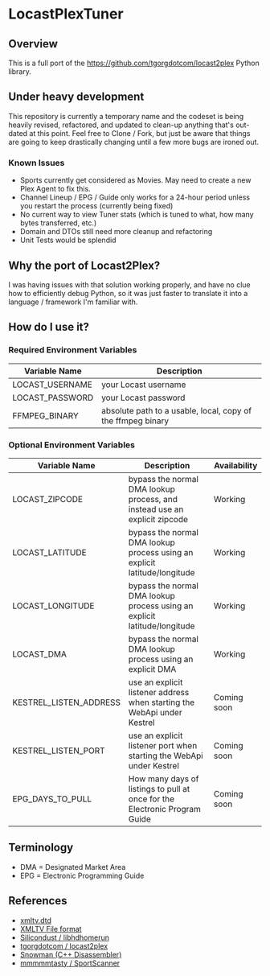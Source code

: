 # LocastPlexTuner

## Overview

This is a full port of the https://github.com/tgorgdotcom/locast2plex Python library.

## Under heavy development

This repository is currently a temporary name and the codeset is being heavily revised, refactored, and updated to clean-up anything that's out-dated at this point. Feel free to Clone / Fork, but just be aware that things are going to keep drastically changing until a few more bugs are ironed out.

### Known Issues

* Sports currently get considered as Movies. May need to create a new Plex Agent to fix this.
* Channel Lineup / EPG / Guide only works for a 24-hour period unless you restart the process (currently being fixed)
* No current way to view Tuner stats (which is tuned to what, how many bytes transferred, etc.)
* Domain and DTOs still need more cleanup and refactoring
* Unit Tests would be splendid

## Why the port of Locast2Plex?

I was having issues with that solution working properly, and have no clue how to efficiently debug Python, so it was just faster to translate it into a language / framework I'm familiar with.

## How do I use it?

### Required Environment Variables

| Variable Name | Description |
| --- | --- |
| LOCAST_USERNAME | your Locast username |
| LOCAST_PASSWORD | your Locast password |
| FFMPEG_BINARY | absolute path to a usable, local, copy of the ffmpeg binary |

### Optional Environment Variables

| Variable Name | Description | Availability |
| --- | --- | --- |
| LOCAST_ZIPCODE | bypass the normal DMA lookup process, and instead use an explicit zipcode | Working |
| LOCAST_LATITUDE | bypass the normal DMA lookup process using an explicit latitude/longitude | Working |
| LOCAST_LONGITUDE | bypass the normal DMA lookup process using an explicit latitude/longitude | Working |
| LOCAST_DMA | bypass the normal DMA lookup process using an explicit DMA | Working |
| KESTREL_LISTEN_ADDRESS | use an explicit listener address when starting the WebApi under Kestrel | Coming soon |
| KESTREL_LISTEN_PORT | use an explicit listener port when starting the WebApi under Kestrel | Coming soon |
| EPG_DAYS_TO_PULL | How many days of listings to pull at once for the Electronic Program Guide | Coming soon |

## Terminology

* DMA = Designated Market Area
* EPG = Electronic Programming Guide

## References

* [xmltv.dtd](https://github.com/XMLTV/xmltv/blob/master/xmltv.dtd)
* [XMLTV File format](http://wiki.xmltv.org/index.php/XMLTVFormat)
* [Silicondust / libhdhomerun](https://github.com/Silicondust/libhdhomerun)
* [tgorgdotcom / locast2plex](https://github.com/tgorgdotcom/locast2plex)
* [Snowman (C++ Disassembler)](https://derevenets.com/)
* [mmmmmtasty / SportScanner](https://github.com/mmmmmtasty/SportScanner)
